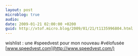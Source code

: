 ```yaml
---
layout: post
microblog: true
audio: 
date: 2009-01-21 02:00:00 +0200
guid: http://xtof.micro.blog/2009/01/21/t1135996804.html
---
```

wishlist : une #speedvest pour mon nouveau #vélofusée [www.speedvest.com](http://www.speedvest.com/)
